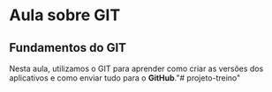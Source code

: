 # Aula sobre GIT 
## Fundamentos do GIT 

Nesta aula, utilizamos o GIT para aprender como criar as versões dos aplicativos e como enviar tudo para o **GitHub**."# projeto-treino" 
